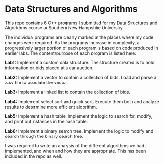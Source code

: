 # Data Structures and Algorithms

This repo contains 6 C++ programs I submitted for my Data Structures and Algorithms course at Southern New Hampshire University

The individual programs are clearly marked at the places where my code changes were required.  As the programs increase in 
complexity, a progressively larger portion of each program is based on code produced in earlier labs.  The content/purpose of
each program is listed here:

**Lab1:** Implement a custom data structure.  The structure created is to hold information on bids placed at a car auction.

**Lab2:** Implement a vector to contain a collection of bids.  Load and parse a .csv file to populate the vector.

**Lab3:** Implement a linked list to contain the collection of bids.

**Lab4:** Implement select sort and quick sort.  Execute them both and analyze results to determine more efficient algorithm.

**Lab5:** Implement a hash table.  Implement the logic to search for, modify, and print out instances in the hash table.

**Lab6:** Implement a binary search tree.  Implement the logic to modify and search through the binary search tree.

I was required to write an analysis of the different algorithms we had implemented, and when and how they are appropriate.
This has been included in the repo as well.
